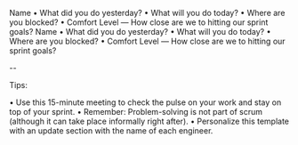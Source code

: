 Name
•	What did you do yesterday?
•	What will you do today?
•	Where are you blocked?
•	Comfort Level — How close are we to hitting our sprint goals?
Name
•	What did you do yesterday?
•	What will you do today?
•	Where are you blocked?
•	Comfort Level — How close are we to hitting our sprint goals?


--

Tips:

•	Use this 15-minute meeting to check the pulse on your work and stay on top of your sprint.
•	Remember: Problem-solving is not part of scrum (although it can take place informally right after).
•	Personalize this template with an update section with the name of each engineer.

